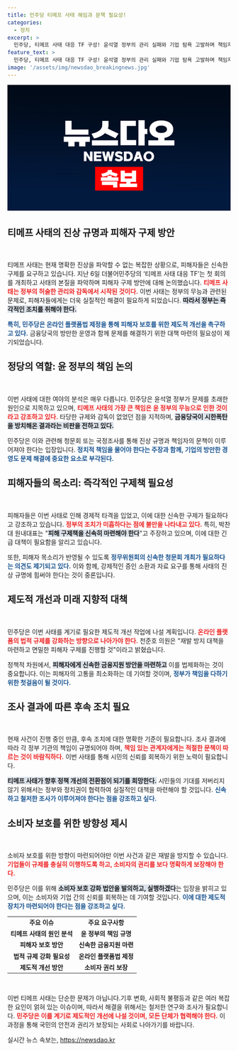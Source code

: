 ```yaml
---
title: 민주당 티메프 사태 해임과 문책 필요성!
categories:
  - 정치
excerpt: >
  민주당, 티메프 사태 대응 TF 구성! 윤석열 정부의 관리 실패와 기업 탐욕 고발하며 책임자 문책 및 피해자 구제를 촉구하다. 청문회와 국정조사 통해 진상 규명 나선다!
feature_text: >
  민주당, 티메프 사태 대응 TF 구성! 윤석열 정부의 관리 실패와 기업 탐욕 고발하며 책임자 문책 및 피해자 구제를 촉구하다. 청문회와 국정조사 통해 진상 규명 나선다!
image: '/assets/img/newsdao_breakingnews.jpg'
---
```


<p><img src="/assets/img/newsdao_breakingnews.jpg" alt="ontimetimes 속보" /></p>

<h2 data-ke-size="size26">티메프 사태의 진상 규명과 피해자 구제 방안</h2>

<p data-ke-size="size16">&nbsp;</p>

<p>티메프 사태는 현재 명확한 진상을 파악할 수 없는 복잡한 상황으로, 피해자들은 신속한 구제를 요구하고 있습니다. 지난 6일 더불어민주당의 ‘티메프 사태 대응 TF’는 첫 회의를 개최하고 사태의 본질을 파악하며 피해자 구제 방안에 대해 논의했습니다. <b><span style="color: #ee2323;">티메프 사태는 정부의 허술한 관리와 감독에서 시작된 것이다.</span></b>  이번 사태는 정부의 무능과 관련된 문제로, 피해자들에게는 더욱 실질적인 해결이 필요하게 되었습니다. <b><span style="background-color: #21538527;">따라서 정부는 즉각적인 조치를 취해야 한다.</span></b> </p>

<p><b><span style="color: #1a5490;">특히, 민주당은 온라인 플랫폼법 제정을 통해 피해자 보호를 위한 제도적 개선을 촉구하고 있다.</span></b> 금융당국의 방만한 운영과 함께 문제를 해결하기 위한 대책 마련의 필요성이 제기되었습니다.</p>

<h2 data-ke-size="size26">정당의 역할: 윤 정부의 책임 논의</h2>

<p data-ke-size="size16">&nbsp;</p>

<p>이번 사태에 대한 여야의 분석은 매우 다릅니다. 민주당은 윤석열 정부가 문제를 초래한 원인으로 지목하고 있으며, <b><span style="color: #ee2323;">티메프 사태의 가장 큰 책임은 윤 정부의 무능으로 인한 것이라고 강조하고 있다.</span></b> 타당한 규제와 감독이 없었던 점을 지적하며, <b><span style="background-color: #21538527;">금융당국이 시한폭탄을 방치해온 결과라는 비판을 전하고 있다.</span></b> </p>

<p>민주당은 이와 관련해 청문회 또는 국정조사를 통해 진상 규명과 책임자의 문책이 이루어져야 한다는 입장입니다. <b><span style="color: #1a5490;">정치적 책임을 물어야 한다는 주장과 함께, 기업의 방만한 경영도 문제 해결에 중요한 요소로 부각된다.</span></b></p>

<h2 data-ke-size="size26">피해자들의 목소리: 즉각적인 구제책 필요성</h2>

<p data-ke-size="size16">&nbsp;</p>

<p>피해자들은 이번 사태로 인해 경제적 타격을 입었고, 이에 대한 신속한 구제가 필요하다고 강조하고 있습니다. <b><span style="color: #ee2323;">정부의 조치가 미흡하다는 점에 불만을 나타내고 있다.</span></b> 특히, 박찬대 원내대표는 "<b><span style="background-color: #21538527;">피해 구제책을 신속히 마련해야 한다</span></b>"고 주장하고 있으며, 이에 대한 긴급 대책이 필요함을 알리고 있습니다. </p>

<p>또한, 피해자 목소리가 반영될 수 있도록 <b><span style="color: #1a5490;">정무위원회의 신속한 청문회 개최가 필요하다는 의견도 제기되고 있다.</span></b> 이와 함께, 강제적인 증인 소환과 자료 요구를 통해 사태의 진상 규명에 힘써야 한다는 것이 중론입니다.</p>

<h2 data-ke-size="size26">제도적 개선과 미래 지향적 대책</h2>

<p data-ke-size="size16">&nbsp;</p>

<p>민주당은 이번 사태를 계기로 필요한 제도적 개선 작업에 나설 계획입니다. <b><span style="color: #ee2323;">온라인 플랫폼의 법적 규제를 강화하는 방향으로 나아가야 한다.</span></b> 천준호 의원은 "재발 방지 대책을 마련하고 면밀한 피해자 구제를 진행할 것"이라고 밝혔습니다. </p>

<p>정책적 차원에서, <b><span style="background-color: #21538527;">피해자에게 신속한 금융지원 방안을 마련하고</span></b> 이를 법제화하는 것이 중요합니다. 이는 피해자의 고통을 최소화하는 데 기여할 것이며, <b><span style="color: #1a5490;">정부가 책임을 다하기 위한 첫걸음이 될 것이다.</span></b> </p>

<h2 data-ke-size="size26">조사 결과에 따른 후속 조치 필요</h2>

<p data-ke-size="size16">&nbsp;</p>

<p>현재 사건이 진행 중인 만큼, 후속 조치에 대한 명확한 기준이 필요합니다. 조사 결과에 따라 각 정부 기관의 책임이 규명되어야 하며, <b><span style="color: #ee2323;">책임 있는 관계자에게는 적절한 문책이 따르는 것이 바람직하다.</span></b> 이번 사태를 통해 시민의 신뢰를 회복하기 위한 노력이 필요합니다. </p>

<p><b><span style="background-color: #21538527;">티메프 사태가 향후 정책 개선의 전환점이 되기를 희망한다.</span></b> 시민들의 기대를 저버리지 않기 위해서는 정부와 정치권이 협력하여 실질적인 대책을 마련해야 할 것입니다. <b><span style="color: #1a5490;">신속하고 철저한 조사가 이루어져야 한다는 점을 강조하고 싶다.</span></b></p>

<h2 data-ke-size="size26">소비자 보호를 위한 방향성 제시</h2>

<p data-ke-size="size16">&nbsp;</p>

<p>소비자 보호를 위한 방향이 마련되어야만 이번 사건과 같은 재발을 방지할 수 있습니다. <b><span style="color: #ee2323;">기업들이 규제를 충실히 이행하도록 하고, 소비자의 권리를 보다 명확하게 보장해야 한다.</span></b> </p>

<p>민주당은 이를 위해 <b><span style="background-color: #21538527;">소비자 보호 강화 법안을 발의하고, 실행하겠다</span></b>는 입장을 밝히고 있으며, 이는 소비자와 기업 간의 신뢰를 회복하는 데 기여할 것입니다. <b><span style="color: #1a5490;">이에 대한 제도적 장치가 마련되어야 한다는 점을 강조하고 싶다.</span></b> </p>

<table>
    <tr>
        <td style="text-align: center; height: 17px;"><b>주요 이슈</b></td>
        <td style="text-align: center; height: 17px;"><b>주요 요구사항</b></td>
    </tr>
    <tr>
        <td style="text-align: center; height: 17px;"><b>티메프 사태의 원인 분석</b></td>
        <td style="text-align: center; height: 17px;"><b>윤 정부의 책임 규명</b></td>
    </tr>
    <tr>
        <td style="text-align: center; height: 17px;"><b>피해자 보호 방안</b></td>
        <td style="text-align: center; height: 17px;"><b>신속한 금융지원 마련</b></td>
    </tr>
    <tr>
        <td style="text-align: center; height: 17px;"><b>법적 규제 강화 필요성</b></td>
        <td style="text-align: center; height: 17px;"><b>온라인 플랫폼법 제정</b></td>
    </tr>
    <tr>
        <td style="text-align: center; height: 17px;"><b>제도적 개선 방안</b></td>
        <td style="text-align: center; height: 17px;"><b>소비자 권리 보장</b></td>
    </tr>
</table>

<p data-ke-size="size16">&nbsp;</p>

<p>이번 티메프 사태는 단순한 문제가 아닙니다.기후 변화, 사회적 불평등과 같은 여러 복잡한 요인이 얽혀 있는 이슈이며, 따라서 해결을 위해서는 철저한 연구와 조사가 필요합니다. <b><span style="color: #ee2323;">민주당은 이를 계기로 제도적인 개선에 나설 것이며, 모든 단체가 협력해야 한다.</span></b> 이 과정을 통해 국민의 안전과 권리가 보장되는 사회로 나아가기를 바랍니다.</p>
실시간 뉴스 속보는, <a href="https://newsdao.kr" rel="dofollow">https://newsdao.kr</a>


